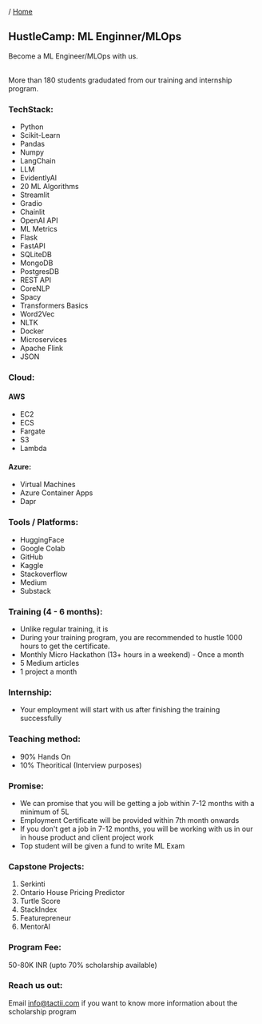 / [Home](index.md)

## HustleCamp: ML Enginner/MLOps

Become a ML Engineer/MLOps with us. <br><br>

More than 180 students gradudated from our training and internship program.

### TechStack:
- Python
- Scikit-Learn
- Pandas
- Numpy
- LangChain
- LLM
- EvidentlyAI
- 20 ML Algorithms
- Streamlit
- Gradio
- Chainlit
- OpenAI API
- ML Metrics
- Flask
- FastAPI
- SQLiteDB
- MongoDB
- PostgresDB
- REST API
- CoreNLP
- Spacy
- Transformers Basics
- Word2Vec
- NLTK
- Docker
- Microservices
- Apache Flink
- JSON


### Cloud:
#### AWS
- EC2
- ECS
- Fargate
- S3
- Lambda

#### Azure:
- Virtual Machines
- Azure Container Apps
- Dapr


### Tools / Platforms:
- HuggingFace
- Google Colab
- GitHub
- Kaggle
- Stackoverflow
- Medium
- Substack


### Training (4 - 6 months):
- Unlike regular training, it is 
- During your training program, you are recommended to hustle 1000 hours to get the certificate.
- Monthly Micro Hackathon (13+ hours in a weekend) - Once a month
- 5 Medium articles
- 1 project a month


### Internship:
- Your employment will start with us after finishing the training successfully


### Teaching method:
- 90% Hands On
- 10% Theoritical (Interview purposes)


### Promise:
- We can promise that you will be getting a job within 7-12 months with a minimum of 5L
- Employment Certificate will be provided within 7th month onwards
- If you don't get a  job in 7-12 months, you will be working with us in our in house product and client project work
- Top student will be given a fund to write ML Exam


### Capstone Projects:
1. Serkinti
2. Ontario House Pricing Predictor
3. Turtle Score
4. StackIndex
5. Featurepreneur
6. MentorAI


### Program Fee:
50-80K INR (upto 70% scholarship available)

### Reach us out:
Email info@tactii.com if you want to know more information about the scholarship program